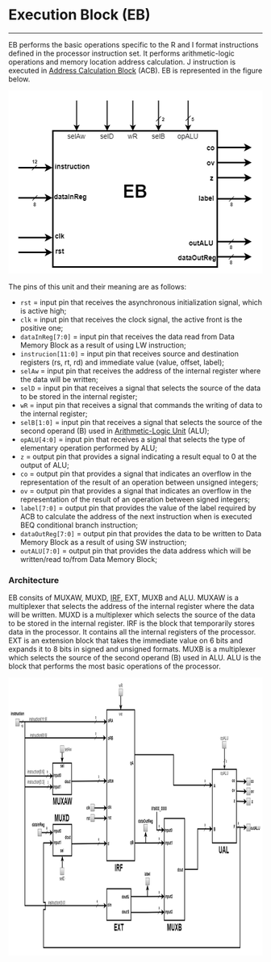 # Execution Block (EB)
---
EB performs the basic operations specific to the R and I format instructions defined in the processor instruction set. It performs arithmetic-logic operations 
and memory location address calculation. J instruction is executed in [Address Calculation Block](../ACB) (ACB). EB is represented in the figure below.  
<p align="center">
  <img width="524" height="364" src="../../schematics/10.Execution_Block.png">
</p>
   
The pins of this unit and their meaning are as follows:  
* `rst` = input pin that receives the asynchronous initialization signal, which is active high;  
* `clk` = input pin that receives the clock signal, the active front is the positive one;   
* `dataInReg[7:0]` = input pin that receives the data read from Data Memory Block as a result of using LW instruction;  
* `instrucion[11:0]` = input pin that receives source and destination registers (rs, rt, rd) and immediate value (value, offset, label);   
* `selAw` = input pin that receives the address of the internal register where the data will be written;  
* `selD` = input pin that receives a signal that selects the source of the data to be stored in the internal register;  
* `wR` = input pin that receives a signal that commands the writing of data to the internal register;
* `selB[1:0]` = input pin that receives a signal that selects the source of the second operand (B) used in [Arithmetic-Logic Unit](ALU) (ALU);
* `opALU[4:0]` = input pin that receives a signal that selects the type of elementary operation performed by ALU;  
* `z` = output pin that provides a signal indicating a result equal to 0 at the output of ALU;  
* `co` = output pin that provides a signal that indicates an overflow in the representation of the result of an operation between unsigned integers;  
* `ov` = output pin that provides a signal that indicates an overflow in the representation of the result of an operation between signed integers;  
* `label[7:0]` = output pin that provides the value of the label required by ACB to calculate the address of the next instruction when is executed BEQ conditional branch instruction;  
* `dataOutReg[7:0]` = output pin that provides the data to be written to Data Memory Block as a result of using SW instruction;  
* `outALU[7:0]` = output pin that provides the data address which will be written/read to/from Data Memory Block;  
  
  
### Architecture
  
EB consits of MUXAW, MUXD, [IRF](IRF), EXT, MUXB and ALU. MUXAW is a multiplexer that selects the address of the internal register where the data will be written. MUXD 
is a multiplexer which selects the source of the data to be stored in the internal register. IRF is the block that temporarily stores data in the processor. It contains 
all the internal registers of the processor. EXT is an extension block that takes the immediate value on 6 bits and expands it to 8 bits in signed and unsigned formats. MUXB 
is a multiplexer which selects the source of the second operand (B) used in  ALU. ALU is the block that performs the most basic operations of the processor. 
<p align="center">
  <img width="951" height="551" src="../../schematics/11.Execution_Block_Architecture.png">
</p>